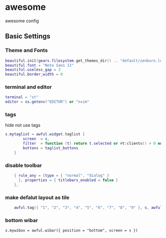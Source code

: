 # awesome

awesome config

## Basic Settings

### Theme and Fonts

```lua
beautiful.init(gears.filesystem.get_themes_dir() .. "default/zenburn.lua")
beautiful.font = "Noto Sans 11"
beautiful.useless_gap = 3
beautiful.border_width = 0
```

### terminal and editor

```lua
terminal = "st"
editor = os.getenv("EDITOR") or "nvim"
```

### tags

hide not use tags

```lua
s.mytaglist = awful.widget.taglist {
        screen  = s,
        filter  = function (t) return t.selected or #t:clients() > 0 end,
        buttons = taglist_buttons
    }
```

### disable toolbar

```lua
    { rule_any = {type = { "normal", "dialog" }
      }, properties = { titlebars_enabled = false }
    },
```

### make defalut layout as tile

```lua
    awful.tag({ "1", "2", "3", "4", "5", "6", "7", "8", "9" }, s, awful.layout.layouts[2])
```

### bottom wibar

`s.mywibox = awful.wibar({ position = "bottom", screen = s })`
